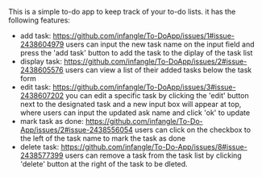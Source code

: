 This is a simple to-do app to keep track of your to-do lists.
it has the following features:
* add task: https://github.com/infangle/To-DoApp/issues/1#issue-2438604979 users can input the new task name on the input field and press the 'add task' button to add the task to the diplay of the task list
* display task: https://github.com/infangle/To-DoApp/issues/2#issue-2438605576 users can view a list of their added tasks below the task form
* edit task: https://github.com/infangle/To-DoApp/issues/3#issue-2438607202 you can edit a specific task by clicking the 'edit' button next to the designated task and a new input box will appear at top, where users can input the updated ask name and click 'ok' to update
* mark task as done: https://github.com/infangle/To-Do-App/issues/2#issue-2438556054 users can click on the checkbox to the left of the task name to mark the task as done
* delete task: https://github.com/infangle/To-Do-App/issues/8#issue-2438577399 users can remove a task from the task list by clicking 'delete' button at  the right of the task to be dleted.

